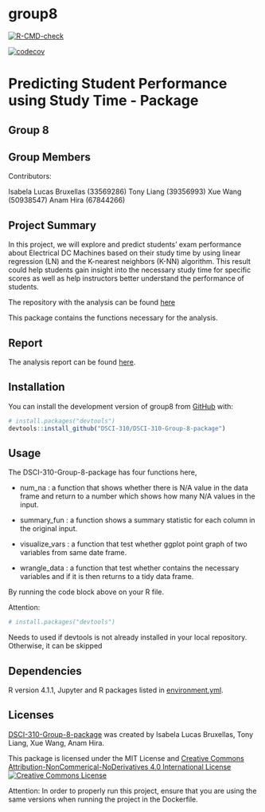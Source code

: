 
<!-- README.md is generated from README.Rmd. Please edit that file -->
<!-- badges: start -->

# group8

[![R-CMD-check](https://github.com/DSCI-310/DSCI-310-Group-8-Package/workflows/R-CMD-check/badge.svg)](https://github.com/DSCI-310/DSCI-310-Group-8-Package/actions)

[![codecov](https://codecov.io/gh/DSCI-310/DSCI-310-Group-8-Package/branch/main/graph/badge.svg?token=QRIHLUGBLT)](https://codecov.io/gh/DSCI-310/DSCI-310-Group-8-Package)

<!-- badges: end -->

# Predicting Student Performance using Study Time - Package

## Group 8

## Group Members

Contributors:

Isabela Lucas Bruxellas (33569286) Tony Liang (39356993) Xue Wang
(50938547) Anam Hira (67844266)

## Project Summary

In this project, we will explore and predict students’ exam performance
about Electrical DC Machines based on their study time by using linear
regression (LN) and the K-nearest neighbors (K-NN) algorithm. This
result could help students gain insight into the necessary study time
for specific scores as well as help instructors better understand the
performance of students.

The repository with the analysis can be found
[here](https://github.com/DSCI-310/DSCI-310-Group-8)

This package contains the functions necessary for the analysis.

## Report

The analysis report can be found
[here](https://github.com/DSCI-310/DSCI-310-Group-8/blob/main/doc/student_performance_analysis_report.Rmd#).

## Installation

You can install the development version of group8 from
[GitHub](https://github.com/DSCI-310/DSCI-310-Group-8-package) with:

``` r
# install.packages("devtools")
devtools::install_github("DSCI-310/DSCI-310-Group-8-package")
```

## Usage

The DSCI-310-Group-8-package has four functions here,

-   num_na : a function that shows whether there is N/A value in the
    data frame and return to a number which shows how many N/A values in
    the input.

-   summary_fun : a function shows a summary statistic for each column
    in the original input.

-   visualize_vars : a function that test whether ggplot point graph of
    two variables from same date frame.

-   wrangle_data : a function that test whether contains the necessary
    variables and if it is then returns to a tidy data frame.

By running the code block above on your R file.

Attention:

``` r
# install.packages("devtools")
```

Needs to used if devtools is not already installed in your local
repository. Otherwise, it can be skipped

## Dependencies

R version 4.1.1, Jupyter and R packages listed in
[environment.yml](https://github.com/DSCI-310/DSCI-310-Group-8/blob/main/environment.yml).

## Licenses

[DSCI-310-Group-8-package](https://github.com/DSCI-310/DSCI-310-Group-8-package)
was created by Isabela Lucas Bruxellas, Tony Liang, Xue Wang, Anam Hira.

This package is licensed under the MIT License and [Creative Commons
Attribution-NonCommerical-NoDerivatives 4.0 International
License](https://creativecommons.org/licenses/by-nc-nd/4.0/)
<a rel="license" href="http://creativecommons.org/licenses/by-nc-nd/4.0/"><img alt="Creative Commons License" style="border-width:1" src="https://i.creativecommons.org/l/by-nc-nd/4.0/88x31.png" /></a><br />

Attention: In order to properly run this project, ensure that you are
using the same versions when running the project in the Dockerfile.
